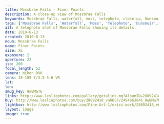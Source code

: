 ```yaml
---
title: Mossbrae Falls - Finer Points
description: A close-up view of Mossbrae Falls
keywords: Mossbrae Falls, waterfall, moss, telephoto, close-up, Dunsmuir, California
tags: ['Mossbrae Falls', 'Waterfall', 'Moss', 'Telephoto', 'Dunsmuir', 'California']
alt: A telephoto shot of Mossbrae Falls showing its details.
date: 2010-8-13
created: 2010-8-13
noun: Mossbrae Falls
name: Finer Points
size: XL
exposure: 2
aperture: 22
iso: 200
focal_length: 52
camera: Nikon D90
lens: 18-105 f/3.5-5.6 VR
lat: 
lon: 
smug_key: HwBMG7G
links: http://www.lesliephotos.com/gallery/getalink.mg?AlbumID=28892418&AlbumKey=vGKDCF&ImageID=2454863846&ImageKey=HwBMG7G&how=forum&Page=1
buy: http://www.lesliephotos.com/buy/28892418_vGKDCF/2454863846_HwBMG7G/
lightbox: http://www.lesliephotos.com/Fine-Art-1/erics-work/28892418_vGKDCF#!i=2454863846&k=HwBMG7G&lb=1&s=A
layout: image
image: true
---
```

